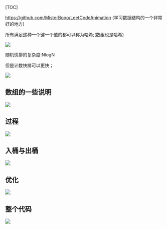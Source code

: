 [TOC]

https://github.com/MisterBooo/LeetCodeAnimation
(学习数据结构的一个非常好的地方)

所有满足这种一个键一个值的都可以称为哈希;(数组也是哈希)

![](151-2哈希&amp;计数排序_files/d4e0aac5-21ef-4861-bbeb-e17ce67c9769.jpg)

随机快排的复杂度:NlogN

但是计数快排可以更快；

![](151-2哈希&amp;计数排序_files/8e3c2780-9fcd-4ece-9b58-0ee453935428.jpg)



## 数组的一些说明

![](151-2哈希&amp;计数排序_files/943a9f2e-4dac-4b2a-a8d9-cce08f5fdbb9.jpg)

## 过程
![](151-2哈希&amp;计数排序_files/4928b275-1666-4093-990c-2146b86c8a84.jpg)


## 入桶与出桶

![](151-2哈希&amp;计数排序_files/674ee3f7-7bf9-4945-a9c6-129129bddb6d.jpg)

## 优化
![](151-2哈希&amp;计数排序_files/1b21e416-8fe5-4691-92ef-24d92bd443cc.jpg)

## 整个代码
![](151-2哈希&amp;计数排序_files/b9c92b14-d221-4e95-a770-8c9625cb26ec.jpg)